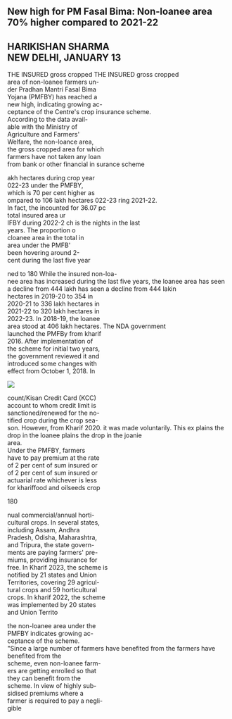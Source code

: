 ## New high for PM Fasal Bima: Non-loanee area 70% higher compared to 2021-22

## HARIKISHAN SHARMA<br>NEW DELHI, JANUARY 13

THE INSURED gross cropped THE INSURED gross cropped<br>area of non-loanee farmers un-<br>der Pradhan Mantri Fasal Bima<br>Yojana (PMFBY) has reached a<br>new high, indicating growing ac-<br>ceptance of the Centre's crop insurance scheme.<br>According to the data avail-<br>able with the Ministry of<br>Agriculture and Farmers'<br>Welfare, the non-loance area,<br>the gross cropped area for which<br>farmers have not taken any loan<br>from bank or other financial in surance scheme

akh hectares during crop year<br>022-23 under the PMFBY,<br>which is 70 per cent higher as<br>ompared to 106 lakh hectares 022-23 ring 2021-22.<br>In fact, the incounted for 36.07 pc<br>total insured area ur<br>IFBY during 2022-2 ch is the nights in the last<br>years. The proportion o<br>cloanee area in the total in<br>area under the PMFB'<br>been hovering around 2-<br>cent during the last five year

ned to 180 While the insured non-loa-<br>nee area has increased during the last five years, the loanee area has seen a decline from 444 lakh has seen a decline from 444 lakin<br>hectares in 2019-20 to 354 in<br>2020-21 to 336 lakh hectares in<br>2021-22 to 320 lakh hectares in<br>2022-23. In 2018-19, the loanee<br>area stood at 406 lakh hectares. The NDA government<br>Iaunched the PMFBy from kharif<br>2016. After implementation of<br>the scheme for initial two years,<br>the government reviewed it and<br>introduced some changes with<br>effect from October 1, 2018. In

![](_page_0_Figure_5.jpeg)

count/Kisan Credit Card (KCC)<br>account to whom credit limit is<br>sanctioned/renewed for the no-<br>tified crop during the crop sea-<br>son. However, from Kharif 2020. it was made voluntarily. This ex plains the drop in the loanee plains the drop in the joanie<br>area.<br>Under the PMFBY, farmers<br>have to pay premium at the rate<br>of 2 per cent of sum insured or<br>of 2 per cent of sum insured or<br>actuarial rate whichever is less<br>for khariffood and oilseeds crop

180

nual commercial/annual horti-<br>cultural crops. In several states,<br>including Assam, Andhra<br>Pradesh, Odisha, Maharashtra,<br>and Tripura, the state govern-<br>ments are paying farmers' pre-<br>miums, providing insurance for<br>free. In Kharif 2023, the scheme is<br>notified by 21 states and Union<br>Territories, covering 29 agricul-<br>tural crops and 59 horticultural<br>crops. In kharif 2022, the scheme<br>was implemented by 20 states<br>and Union Territo

the non-loanee area under the<br>PMFBY indicates growing ac-<br>ceptance of the scheme.<br>"Since a large number of farmers have benefited from the farmers have benefited from the <br>scheme, even non-loanee farm-<br>ers are getting enrolled so that <br>they can benefit from the <br>scheme. In view of highly sub-<br>sidised premiums where a <br>farmer is required to pay a negli-<br>gible